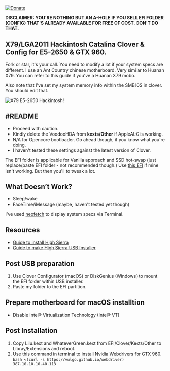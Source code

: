 [![Donate](https://img.shields.io/badge/Donate-PayPal-green.svg)](https://www.paypal.me/mighil)

**DISCLAIMER: YOU'RE NOTHING BUT AN A-HOLE IF YOU SELL EFI FOLDER (CONFIG) THAT'S ALREADY AVAILABLE FOR FREE OF COST. DON'T DO THAT.**

## X79/LGA2011 Hackintosh Catalina Clover & Config for E5-2650 & GTX 960.

Fork or star, it's your call. You need to modify a lot if your system specs are different. I use an Ant Country chinese motherboard. Very similar to Huanan X79. You can refer to this guide if you've a Huanan X79 mobo.

Also note that I've set my system memory info within the SMBIOS in clover. You should edit that.

![X79 E5-2650 Hackintosh!](https://res.cloudinary.com/mighil/image/upload/v1577167911/hackintosh-x79-e5-2650-gtx-960_t2qd5y.png)


## #README

- Proceed with caution.
- Kindly delete the VoodooHDA from **kexts/Other** if AppleALC is working.
- N/A for Opencore bootloader. Go ahead though, if you know what you're doing. 
- I haven't tested these settings against the latest version of Clover. 

The EFI folder is applicable for Vanilla approach and SSD hot-swap (just replace/paste EFI folder - not recommended though.) Use [this EFI](https://olarila.com/forum/viewtopic.php?t=10596) if mine isn't working. But then you'll to tweak a lot.

## What Doesn’t Work?

- Sleep/wake
- FaceTime/iMessage (maybe, haven't tested yet though)

I've used [neofetch](https://github.com/dylanaraps/neofetch) to display system specs via Terminal.

## Resources

- [Guide to install High Sierra](https://hackintosher.com/guides/high-sierra-install-full-guide/)
- [Guide to make High Sierra USB Installer](https://hackintosher.com/guides/make-macos-flash-drive-installer/)

## Post USB preparation

1. Use Clover Configurator (macOS) or DiskGenius (Windows) to mount the EFI folder within USB installer. 
2. Paste my folder to the EFI partition.

## Prepare motherboard for macOS installtion

- Disable Intel® Virtualization Technology (Intel® VT)

## Post Installation

1. Copy Lilu.kext and WhateverGreen.kext from EFI/Clover/Kexts/Other to Libray/Extensions and reboot.
2. Use this command in terminal to install Nvidia Webdrivers for GTX 960. `bash <(curl -s https://vulgo.github.io/webdriver) 387.10.10.10.40.113`
